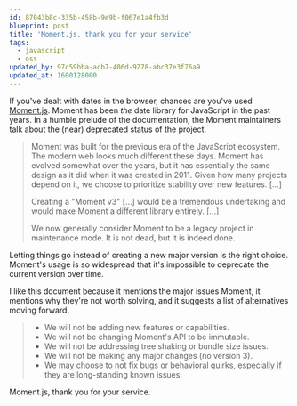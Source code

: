 ```yaml
---
id: 87043b8c-335b-458b-9e9b-f067e1a4fb3d
blueprint: post
title: 'Moment.js, thank you for your service'
tags:
  - javascript
  - oss
updated_by: 97c59bba-acb7-406d-9278-abc37e3f76a9
updated_at: 1600128000
---
```

If you've dealt with dates in the browser, chances are you've used [Moment.js](https://momentjs.com). Moment has been _the_ date library for JavaScript in the past years. In a humble prelude of the documentation, the Moment maintainers talk about the (near) deprecated status of the project.

<!--more-->

> Moment was built for the previous era of the JavaScript ecosystem. The modern web looks much different these days. Moment has evolved somewhat over the years, but it has essentially the same design as it did when it was created in 2011. Given how many projects depend on it, we choose to prioritize stability over new features. […]
>
> Creating a "Moment v3" […] would be a tremendous undertaking and would make Moment a different library entirely. […]
>
> We now generally consider Moment to be a legacy project in maintenance mode. It is not dead, but it is indeed done.

Letting things go instead of creating a new major version is the right choice. Moment's usage is so widespread that it's impossible to deprecate the current version over time.

I like this document because it mentions the major issues Moment, it mentions why they're not worth solving, and it suggests a list of alternatives moving forward.

> - We will not be adding new features or capabilities.
> - We will not be changing Moment's API to be immutable.
> - We will not be addressing tree shaking or bundle size issues.
> - We will not be making any major changes (no version 3).
> - We may choose to not fix bugs or behavioral quirks, especially if they are long-standing known issues.

Moment.js, thank you for your service.
